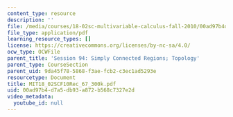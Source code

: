 ```yaml
---
content_type: resource
description: ''
file: /media/courses/18-02sc-multivariable-calculus-fall-2010/00ad97b4d7a5db93a872b568c7327e2d_MIT18_02SCF10Rec_67_300k.pdf
file_type: application/pdf
learning_resource_types: []
license: https://creativecommons.org/licenses/by-nc-sa/4.0/
ocw_type: OCWFile
parent_title: 'Session 94: Simply Connected Regions; Topology'
parent_type: CourseSection
parent_uid: 9da45f78-5868-f3ae-fcb2-c3ec1ad5293e
resourcetype: Document
title: MIT18_02SCF10Rec_67_300k.pdf
uid: 00ad97b4-d7a5-db93-a872-b568c7327e2d
video_metadata:
  youtube_id: null
---
```

